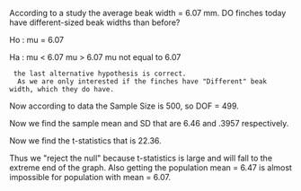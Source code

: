 According to a study the average beak width = 6.07 mm.
DO finches today have different-sized beak widths than before?

Ho : mu = 6.07

Ha : mu < 6.07
     mu > 6.07
     mu not equal to 6.07

     the last alternative hypothesis is correct.
      As we are only interested if the finches have "Different" beak width, which they do have.

Now according to data the Sample Size is 500, so DOF = 499.

Now we find the sample mean and SD that are 6.46 and .3957 respectively.

Now we find the t-statistics that is 22.36.

Thus we "reject the null" because t-statistics is large and will fall to the extreme end of the graph.
Also getting the population mean = 6.47 is almost impossible for population with mean = 6.07.
